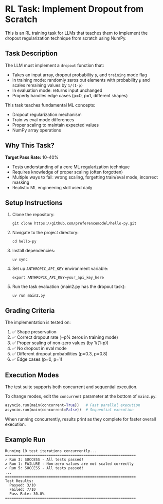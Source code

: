 RL Task: Implement Dropout from Scratch
===

This is an RL training task for LLMs that teaches them to implement the dropout regularization technique from scratch using NumPy.

## Task Description

The LLM must implement a `dropout` function that:
- Takes an input array, dropout probability `p`, and `training` mode flag
- In training mode: randomly zeros out elements with probability `p` and scales remaining values by `1/(1-p)`
- In evaluation mode: returns input unchanged
- Properly handles edge cases (p=0, p=1, different shapes)

This task teaches fundamental ML concepts:
- Dropout regularization mechanism
- Train vs eval mode differences
- Proper scaling to maintain expected values
- NumPy array operations

## Why This Task?

**Target Pass Rate:** 10-40%
- Tests understanding of a core ML regularization technique
- Requires knowledge of proper scaling (often forgotten)
- Multiple ways to fail: wrong scaling, forgetting train/eval mode, incorrect masking
- Realistic ML engineering skill used daily

## Setup Instructions

1. Clone the repository:
   ```
   git clone https://github.com/preferencemodel/hello-py.git
   ```

2. Navigate to the project directory:
   ```
   cd hello-py
   ```

3. Install dependencies:
   ```
   uv sync
   ```

4. Set up `ANTHROPIC_API_KEY` environment variable:
   ```
   export ANTHROPIC_API_KEY=your_api_key_here
   ```

5. Run the task evaluation (main2.py has the dropout task):
   ```
   uv run main2.py
   ```

## Grading Criteria

The implementation is tested on:
1. ✅ Shape preservation
2. ✅ Correct dropout rate (~p% zeros in training mode)
3. ✅ Proper scaling of non-zero values (by 1/(1-p))
4. ✅ No dropout in eval mode
5. ✅ Different dropout probabilities (p=0.3, p=0.8)
6. ✅ Edge cases (p=0, p=1)

## Execution Modes

The test suite supports both concurrent and sequential execution. 

To change modes, edit the `concurrent` parameter at the bottom of `main2.py`:

```python
asyncio.run(main(concurrent=True))   # Fast parallel execution
asyncio.run(main(concurrent=False))  # Sequential execution
```

When running concurrently, results print as they complete for faster overall execution.

## Example Run

```
Running 10 test iterations concurrently...
============================================================
✓ Run 3: SUCCESS - All tests passed!
✗ Run 1: FAILURE - Non-zero values are not scaled correctly
✓ Run 5: SUCCESS - All tests passed!
...
============================================================
Test Results:
  Passed: 3/10
  Failed: 7/10
  Pass Rate: 30.0%
============================================================
```
